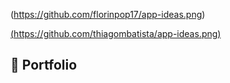 (https://github.com/florinpop17/app-ideas.png)

[(https://github.com/thiagombatista/app-ideas.png)](https://github.com/thiagombatista/boilerplate/blob/main/src/assets/Logo.PNG)

## :ledger: Portfolio


